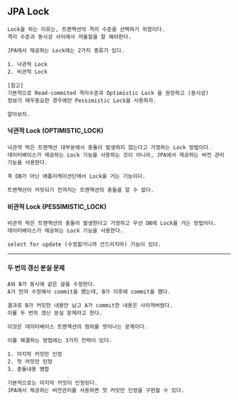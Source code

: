 ## JPA Lock

    Lock을 하는 이유는, 트랜잭션의 격리 수준을 선택하기 위함이다.
    격리 수준과 동시성 사이에서 저울질을 잘 해야한다.

    JPA에서 제공하는 Lock에는 2가지 종류가 있다.
    
    1. 낙관적 Lock
    2. 비관적 Lock

    [참고]
    기본적으로 Read-commited 격리수준과 Optimistic Lock 을 권장하고 (동시성)
    정보가 매우중요한 경우에만 Pessimistic Lock을 사용하자.

    알아보자.

#### 낙관적 Lock (OPTIMISTIC_LOCK)

    낙관적 락은 트랜잭션 대부분에서 충돌이 발생하지 않는다고 가정하는 Lock 방법이다.
    데이터베이스가 제공하는 Lock 기능을 사용하는 것이 아니라, JPA에서 제공하는 버전 관리 기능을 사용한다.

    즉 DB가 아닌 애플리케이션단에서 Lock을 거는 기능이다.

    트랜잭션이 커밋되기 전까지는 트랜잭션의 충돌을 알 수 없다.

#### 비관적 Lock (PESSIMISTIC_LOCK)

    비관적 락은 트랜잭션의 충돌이 발생한다고 가정하고 우선 DB에 Lock을 거는 방법이다.
    데이터베이스가 제공하는 Lock 기능을 사용한다.

    select for update (수정할거니까 건드리지마) 기능이 있다.

---

#### 두 번의 갱신 분실 문제

    A와 B가 동시에 같은 글을 수정한다.
    A가 먼저 수정해서 commit을 했는데, B가 이후에 commit을 했다.

    결과로 B가 커밋한 내용만 남고 A가 commit한 내용은 사라져버렸다.
    이를 두 번의 갱신 분실 문제라고 한다.

    이것은 데이터베이스 트랜잭션의 범위를 벗어나는 문제이다.

    이를 해결하는 방법에는 3가지 전략이 있다.

    1. 마지막 커밋만 인정
    2. 첫 커밋만 인정
    3. 충돌내용 병합

    기본적으로는 마지막 커밋이 인정된다.
    JPA에서 제공하는 버전관리를 사용하면 첫 커밋만 인정을 구현할 수 있다.
